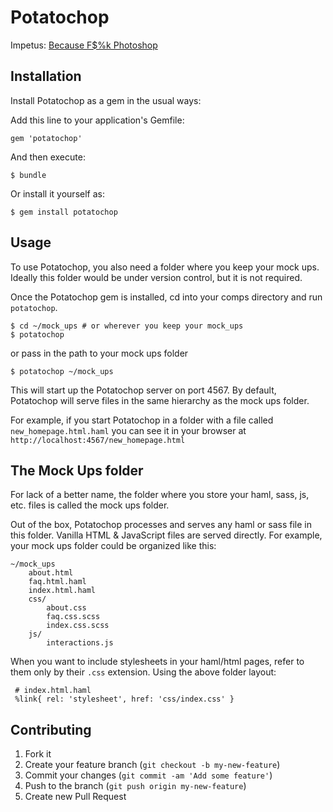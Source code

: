 # Potatochop

Impetus: [Because F$%k Photoshop](http://2012.jsconf.eu/speaker/2012/08/29/because-f-k-photoshop.html)

## Installation

Install Potatochop as a gem in the usual ways:

Add this line to your application's Gemfile:

    gem 'potatochop'

And then execute:

    $ bundle

Or install it yourself as:

    $ gem install potatochop


## Usage

To use Potatochop, you also need a folder where you keep your mock ups. Ideally this folder would be under version control, but it is not required.

Once the Potatochop gem is installed, cd into your comps directory and run `potatochop`.

```
$ cd ~/mock_ups # or wherever you keep your mock_ups
$ potatochop
```
or pass in the path to your mock ups folder

```
$ potatochop ~/mock_ups
```

This will start up the Potatochop server on port 4567. By default, Potatochop will serve files in the same hierarchy as the mock ups folder.

For example, if you start Potatochop in a folder with a file called `new_homepage.html.haml` you can see it in your browser at `http://localhost:4567/new_homepage.html`

## The Mock Ups folder

For lack of a better name, the folder where you store your haml, sass, js, etc. files is called the mock ups folder.

Out of the box, Potatochop processes and serves any haml or sass file in this folder. Vanilla HTML & JavaScript files are served directly. For example, your mock ups folder could be organized like this:

```
~/mock_ups
	about.html
	faq.html.haml
	index.html.haml
	css/
		about.css
		faq.css.scss
		index.css.scss
	js/
		interactions.js
```

When you want to include stylesheets in your haml/html pages, refer to them only by their `.css` extension. Using the above folder layout:

```
 # index.html.haml
 %link{ rel: 'stylesheet', href: 'css/index.css' }
```


## Contributing

1. Fork it
2. Create your feature branch (`git checkout -b my-new-feature`)
3. Commit your changes (`git commit -am 'Add some feature'`)
4. Push to the branch (`git push origin my-new-feature`)
5. Create new Pull Request
